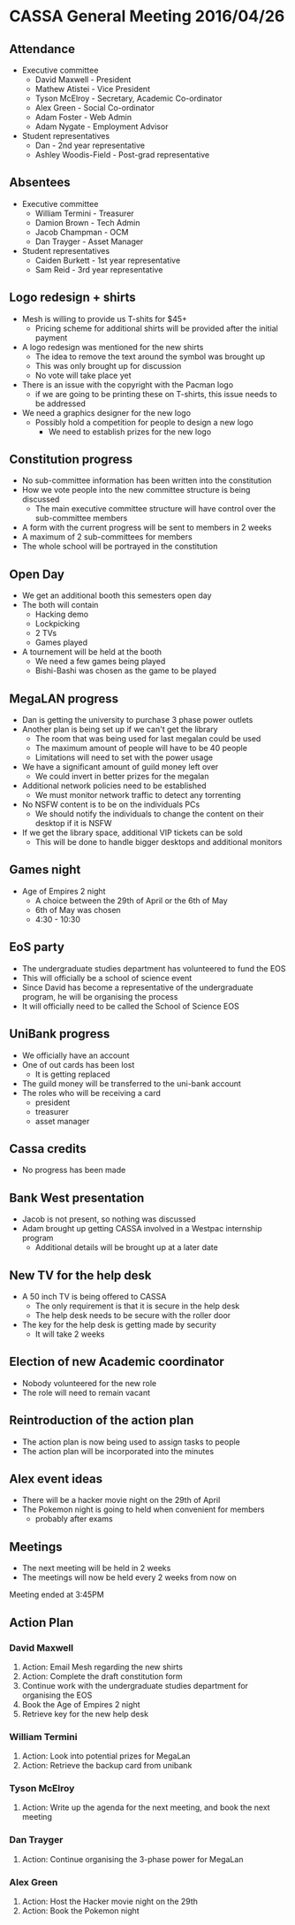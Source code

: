 CASSA General Meeting 2016/04/26
================================
Attendance 
----------
* Executive committee 
    + David Maxwell - President
    + Mathew Atistei - Vice President
    + Tyson McElroy - Secretary, Academic Co-ordinator
    + Alex Green - Social Co-ordinator
    + Adam Foster - Web Admin
	+ Adam Nygate - Employment Advisor
* Student representatives 
    + Dan - 2nd year representative
    + Ashley Woodis-Field - Post-grad representative

Absentees
---------
* Executive committee 
    + William Termini - Treasurer
    + Damion Brown - Tech Admin
    + Jacob Champman - OCM
    + Dan Trayger - Asset Manager
* Student representatives 
    + Caiden Burkett - 1st year representative 
    + Sam Reid - 3rd year representative

Logo redesign + shirts
----------------------
* Mesh is willing to provide us T-shits for $45+
    + Pricing scheme for additional shirts will be provided after the initial payment
* A logo redesign was mentioned for the new shirts 
    + The idea to remove the text around the symbol was brought up
    + This was only brought up for discussion 
    + No vote will take place yet 
* There is an issue with the copyright with the Pacman logo 
    + if we are going to be printing these on T-shirts, this issue needs to be addressed
* We need a graphics designer for the new logo
    + Possibly hold a competition for people to design a new logo
        - We need to establish prizes for the new logo 

Constitution progress
---------------------
* No sub-committee information has been written into the constitution 
* How we vote people into the new committee structure is being discussed
    + The main executive committee structure will have control over the sub-committee members
* A form with the current progress will be sent to members in 2 weeks
* A maximum of 2 sub-committees for members 
* The whole school will be portrayed in the constitution 

Open Day
--------
* We get an additional booth this semesters open day
* The both will contain 
    + Hacking demo
    + Lockpicking
    + 2 TVs 
    + Games played 
* A tournement will be held at the booth 
    + We need a few games being played 
    + Bishi-Bashi was chosen as the game to be played

MegaLAN progress
----------------
* Dan is getting the university to purchase 3 phase power outlets
* Another plan is being set up if we can't get the library 
    + The room that was being used for last megalan could be used 
    + The maximum amount of people will have to be 40 people 
    + Limitations will need to set with the power usage
* We have a significant amount of guild money left over
    + We could invert in better prizes for the megalan
* Additional network policies need to be established 
    + We must monitor network traffic to detect any torrenting 
* No NSFW content is to be on the individuals PCs 
    + We should notify the individuals to change the content on their desktop if it is NSFW
* If we get the library space, additional VIP tickets can be sold
    + This will be done to handle bigger desktops and additional monitors

Games night
-----------
* Age of Empires 2 night
    + A choice between the 29th of April or the 6th of May
    + 6th of May was chosen
    + 4:30 - 10:30 

EoS party
---------
* The undergraduate studies department has volunteered to fund the EOS
* This will officially be a school of science event 
* Since David has become a representative of the undergraduate program, he will be organising the process
* It will officially need to be called the School of Science EOS

UniBank progress
----------------
* We officially have an account 
* One of out cards has been lost 
    + It is getting replaced 
* The guild money will be transferred to the uni-bank account 
* The roles who will be receiving a card 
    + president 
    + treasurer 
    + asset manager 

Cassa credits
-------------
* No progress has been made 

Bank West presentation
----------------------
* Jacob is not present, so nothing was discussed
* Adam brought up getting CASSA involved in a Westpac internship program
    + Additional details will be brought up at a later date

New TV for the help desk
------------------------
* A 50 inch TV is being offered to CASSA
    + The only requirement is that it is secure in the help desk 
    + The help desk needs to be secure with the roller door 
* The key for the help desk is getting made by security
    + It will take 2 weeks 

Election of new Academic coordinator
------------------------------------
* Nobody volunteered for the new role
* The role will need to remain vacant 

Reintroduction of the action plan 
---------------------------------
* The action plan is now being used to assign tasks to people
* The action plan will be incorporated into the minutes

Alex event ideas
----------------
* There will be a hacker movie night on the 29th of April 
* The Pokemon night is going to held when convenient for members
    + probably after exams

Meetings
--------
* The next meeting will be held in 2 weeks 
* The meetings will now be held every 2 weeks from now on

Meeting ended at 3:45PM

Action Plan
-----------
### David Maxwell
1. Action: Email Mesh regarding the new shirts
2. Action: Complete the draft constitution form
3. Continue work with the undergraduate studies department for organising the EOS
4. Book the Age of Empires 2 night 
5. Retrieve key for the new help desk

### William Termini
1. Action: Look into potential prizes for MegaLan
2. Action: Retrieve the backup card from unibank

### Tyson McElroy
1. Action: Write up the agenda for the next meeting, and book the next meeting 

### Dan Trayger
1. Action: Continue organising the 3-phase power for MegaLan

### Alex Green
1. Action: Host the Hacker movie night on the 29th 
2. Action: Book the Pokemon night 

